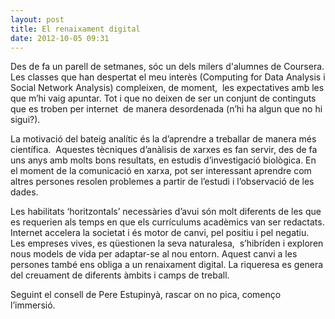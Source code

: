 ```yaml
---
layout: post
title: El renaixament digital
date: 2012-10-05 09:31
---
```

Des de fa un parell de setmanes, sóc un dels milers d'alumnes de Coursera. Les classes que han despertat el meu interès (Computing for Data Analysis i Social Network Analysis) compleixen, de moment,  les expectatives amb les que m’hi vaig apuntar. Tot i que no deixen de ser un conjunt de continguts que es troben per internet  de manera desordenada (n’hi ha algun que no hi sigui?).

La motivació del bateig analític és la d’aprendre a treballar de manera més científica.  Aquestes tècniques d’anàlisis de xarxes es fan servir, des de fa uns anys amb molts bons resultats, en estudis d’investigació biològica. En el moment de la comunicació en xarxa, pot ser interessant aprendre com altres persones resolen problemes a partir de l’estudi i l’observació de les dades.

Les habilitats ‘horitzontals’ necessàries d’avui són molt diferents de les que es requerien als temps en que els currículums acadèmics van ser redactats. Internet accelera la societat i és motor de canvi, pel positiu i pel negatiu. Les empreses vives, es qüestionen la seva naturalesa,  s’hibríden i exploren nous models de vida per adaptar-se al nou entorn. Aquest canvi a les persones també ens obliga a un renaixament digital. La riqueresa es genera del creuament de diferents àmbits i camps de treball.

Seguint el consell de Pere Estupinyà, rascar on no pica, començo l’immersió.
